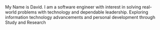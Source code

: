 My Name is David. I am a software engineer with interest in solving real-world problems with technology and dependable leadership. Exploring information technology advancements and personal development through Study and Research

